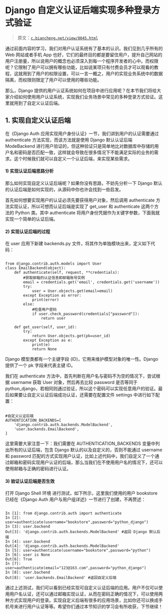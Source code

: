 # Django 自定义认证后端实现多种登录方式验证

> 原文：[`c.biancheng.net/view/8045.html`](http://c.biancheng.net/view/8045.html)

通过前面内容的学习，我们对用户认证系统有了基本的认识。我们见到几乎所有的 Web 网站或者手机 App 也好，它们的最终目的都是要留住用户，提升自己网站的用户注册量，所以说用户的概念也必须深入到每一个程序开发者的心中。而权限呢？它限制了用户可以拥有哪些功能，比如说某项只有付费会员才可以观看的教程，这就用到了用户的权限设置，可以一言一概之，用户的实现业务系统中的数据隔离，而权限则限定了用户可以使用的哪些功能。

那么，Django 提供的用户认证系统如何在项目中进行应用呢？在本节我们将给大家介绍如何使用用户认证系统，实现我们业务场景中常见的多种登录方式验证。这里就用到了自定义认证后端。

## 1\. 实现自定义认证后端

在《Django Auth 应用实现用户身份认证》一节，我们讲到用户的认证需要通过 authenticate 方法实现，而该方法就是使用 Django 默认认证后端 ModeBackend 进行用户验证的，但这种验证只是简单地比对数据库中存储的用户名和密码是否匹配一致，这样就会导致在很多情况下不能满足实际的业务的需求。这个时候我们就可以自定义一个认证后端，来实现某些需求。

#### 1) 实现认证后端思路分析

那么如何实现自定义认证后端呢？如果你没有思路，不妨先分析一下 Django 默认的认证后端是如何实现的，从源码中你也许会找到一些启发。

首先如何想要实现用户的认证必须先要获得用户对象，然后调用 authenticate 方法实现认证，所以可想而认证后端是实现了 get_user 和 authenticate 这两个方法的 Python 类。其中 authenticate 将用户身份凭据作为关键字参数，下面我就实现一个简单的认证后端。

#### 2) 实现认证后端的过程

在 user 应用下新建 backends.py 文件，将其作为单独模块出来，定义如下代码： 

```

from django.contrib.auth.models import User
class EmailBackend(object):
    def authenticate(self, request, **credentials):
        #获取邮箱的认证信息即邮箱账号实例
        email = credentials.get('email', credentials.get('username'))
        try:
            user = User.objects.get(email=email)
        except Exception as error:
            print(error)
        else:
            #检查用户密码
            if user.check_password(credentials["password"]):
                return user

    def get_user(self, user_id):
        try:
            return User.objects.get(pk=user_id)
        except Exception as e:
            print(e)
            return None

```

Django 模型类都有一个主键字段 (ID)，它用来维护模型对象的唯一性。Django 提供了一个 pk 字段来代表主键 ID。

我们在 authenticate 方法中，首先判断在用户名与密码不为空的情况下，尝试根据 username 获取 User 对象，然后再去比较 password 是否等同于 python_django，若相同则通过验证，所以这个密码可以实现任意用户的验证。最后如果要让自定义认证后端成功认证，还需要在配置文件 settings 中进行如下配置：

```

#自定义认证后端
AUTHENTICATION_BACKENDS=[
    'django.contrib.auth.backends.ModelBackend',
    'user.backends.EmailBackend',
] 
```

这里需要大家注意一下：我们需要在 AUTHENTICATION_BACKENDS 变量中列出所有的认证后端，包含 Django 默认的以及自定义的，否则不能通过 username 和 password 匹配的方式实现用户认证，比如上述代码中，我们自定义了一个通过邮箱和密码实现用户认证的后端，那么当我们在不使用用户名的情况下，还可以使用邮箱与正确的密码进行认证。

#### 3) 验证认证后端是否生效

打开 Django Shell 环境 进行测试，如下所示，这里我们使用的用户 bookstore 已经在《Django Auth 用户与用户组详述》一节进行了创建，不再赘述：

```

In [1]: from django.contrib.auth import authenticate
In [2]: user=authenticate(username="bookstore",password="python_django")
In [3]: user.backend
Out[3]: 'django.contrib.auth.backends.ModelBackend' #返回 Django 默认后端
In [4]: user.backend
Out[4]: 'django.contrib.auth.backends.ModelBackend'
In [5]: user=authenticate(username="bookstore",password="python")
In [6]: user is None
Out[6]: True
In [7]: user=authenticate(email="123@163.com",password="python_django")
In [8]: user.bachend
Out[8]: 'user.backends.EmailBackend' #返回自定义后端
```

通过上述测试，我们可以看到已经实现可自定义认证后端的应用。用户不仅可以使用用户名认证，还可以通过邮箱实现认证，从而在密码正确的情况下，可以使用两种方式实现用户的登录。实现自定义后端有很多的应用场景，比如你还可以换成手机号来进行用户认证等等。希望你们通过本节知识的学习会有所收获，下节继续！